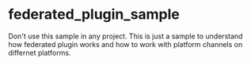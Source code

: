 # federated_plugin_sample

Don't use this sample in any project. This is just a sample to understand how federated plugin works and how to work with platform channels on differnet platforms.
